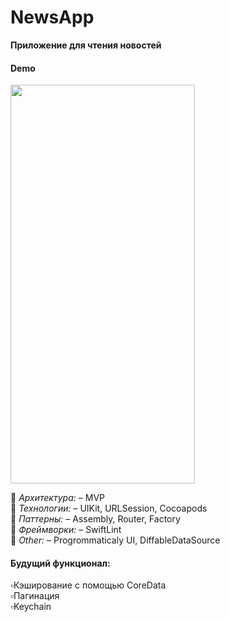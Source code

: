 # NewsApp
**Приложение для чтения новостей**

#### Demo ####

<img src="https://github.com/grilyuk/NewsApp/blob/main/DemoApp.GIF" width="295" height="638" /><br />

:radio_button: *Архитектура:* – MVP<br/>
:radio_button: *Технологии:* – UIKit, URLSession, Cocoapods<br/>
:radio_button: *Паттерны:* – Assembly, Router, Factory<br/>
:radio_button: *Фреймворки:* – SwiftLint<br/>
:radio_button: *Other:* – Progrommaticaly UI, DiffableDataSource

#### Будущий функционал:<br/>
:white_small_square:Кэширование с помощью CoreData<br/>
:white_small_square:Пагинация<br/>
:white_small_square:Keychain<br/>

